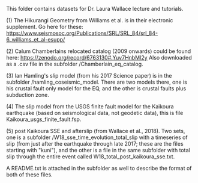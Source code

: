 This folder contains datasets for Dr. Laura Wallace lecture and tutorials.

(1) The Hikurangi Geometry from Williams et al. is in their electronic supplement. Go here for these: https://www.seismosoc.org/Publications/SRL/SRL_84/srl_84-6_williams_et_al-esupp/

(2) Calum Chamberlains relocated catalog (2009 onwards) could be found here: https://zenodo.org/record/6763130#.Yuv7HnbMI2y  Also downloaded as a .csv file in the subfolder /Chamberlain_eq_catalog.

(3) Ian Hamling's slip model (from his 2017 Science paper) is in the subfolder /hamling_coseismic_model. There are two models there, one is his crustal fault only model for the EQ, and the other is crustal faults plus subduction zone.

(4) The slip model from the USGS finite fault model for the Kaikoura earthquake (based on seismological data, not geodetic data), this is file Kaikoura_usgs_finite_fault.fsp.

(5) post Kaikoura SSE and afterslip (from Wallace et al., 2018). Two sets, one is a subfolder /W18_sse_time_evolution_total_slip with a timeseries of slip (from just after the earthquake through late 2017; these are the files starting with "kuni"), and the other is a file in the same subfolder with total slip through the entire event called W18_total_post_kaikoura_sse.txt. 

A README.txt is attached in the subfolder as well to describe the format of both of these files. 
